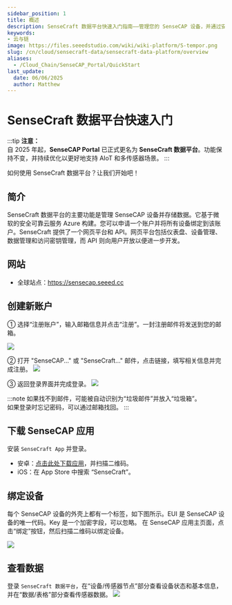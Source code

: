 ```yaml
---
sidebar_position: 1
title: 概述
description: SenseCraft 数据平台快速入门指南——管理您的 SenseCAP 设备，并通过安全可靠的云平台可视化传感器数据。
keywords:
- 云与链
image: https://files.seeedstudio.com/wiki/wiki-platform/S-tempor.png        
slug: /cn/cloud/sensecraft-data/sensecraft-data-platform/overview
aliases:
  - /Cloud_Chain/SenseCAP_Portal/QuickStart
last_update:
  date: 06/06/2025
  author: Matthew
---
```


# SenseCraft 数据平台快速入门

:::tip
**注意：**  
自 2025 年起，**SenseCAP Portal** 已正式更名为 **SenseCraft 数据平台**。功能保持不变，并持续优化以更好地支持 AIoT 和多传感器场景。
:::

如何使用 SenseCraft 数据平台？让我们开始吧！

## 简介

SenseCraft 数据平台的主要功能是管理 SenseCAP 设备并存储数据。它基于微软的安全可靠云服务 Azure 构建。您可以申请一个账户并将所有设备绑定到该账户。SenseCraft 提供了一个网页平台和 API。网页平台包括仪表盘、设备管理、数据管理和访问密钥管理，而 API 则向用户开放以便进一步开发。

## 网站

- 全球站点：<a href="https://sensecap.seeed.cc/">https://sensecap.seeed.cc</a>

## 创建新账户

① 选择“注册账户”，输入邮箱信息并点击“注册”。一封注册邮件将发送到您的邮箱。

![](https://sensecap-docs.seeed.cc/images/sensecap_portal/EN-register-1.jpg)

② 打开 "SenseCAP..." 或 "SenseCraft…" 邮件，点击链接，填写相关信息并完成注册。
![](https://sensecap-docs.seeed.cc/images/sensecap_portal/EN-register-2.jpg)

③ 返回登录界面并完成登录。
![](https://sensecap-docs.seeed.cc/images/sensecap_portal/EN-register-3.jpg)

:::note
如果找不到邮件，可能被自动识别为“垃圾邮件”并放入“垃圾箱”。<br />
如果登录时忘记密码，可以通过邮箱找回。
:::

## 下载 SenseCAP 应用

安装 `SenseCraft App` 并登录。

- 安卓：<a href="http://sensecap-app-download.seeed.cn/">点击此处下载应用</a>，并扫描二维码。
- iOS：在 App Store 中搜索 “SenseCraft”。

## 绑定设备

每个 SenseCAP 设备的外壳上都有一个标签，如下图所示。EUI 是 SenseCAP 设备的唯一代码。Key 是一个加密字段，可以忽略。
在 SenseCAP 应用主页面，点击“绑定”按钮，然后扫描二维码以绑定设备。

![](https://sensecap-docs.seeed.cc/images/sensecap_portal/label.jpg)

## 查看数据

登录 `SenseCraft 数据平台`，在“设备/传感器节点”部分查看设备状态和基本信息，并在“数据/表格”部分查看传感器数据。
![](https://sensecap-docs.seeed.cc/images/sensecap_portal/data_overview.jpg)